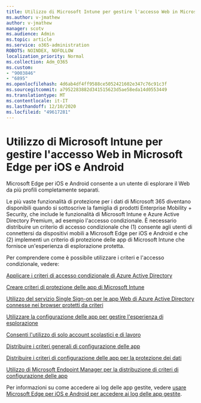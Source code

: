 ```yaml
---
title: Utilizzo di Microsoft Intune per gestire l'accesso Web in Microsoft Edge per iOS e Android
ms.author: v-jmathew
author: v-jmathew
manager: scotv
ms.audience: Admin
ms.topic: article
ms.service: o365-administration
ROBOTS: NOINDEX, NOFOLLOW
localization_priority: Normal
ms.collection: Adm_O365
ms.custom:
- "9003846"
- "6895"
ms.openlocfilehash: 4d6ab4df4ff9588ce5052421602e347c76c91c3f
ms.sourcegitcommit: a7952283882d341515623d5ae58eda14d0553449
ms.translationtype: MT
ms.contentlocale: it-IT
ms.lasthandoff: 12/10/2020
ms.locfileid: "49617281"
---
```

# <a name="use-microsoft-intune-to-manage-web-access-in-microsoft-edge-for-ios-and-android"></a>Utilizzo di Microsoft Intune per gestire l'accesso Web in Microsoft Edge per iOS e Android

Microsoft Edge per iOS e Android consente a un utente di esplorare il Web da più profili completamente separati.

Le più vaste funzionalità di protezione per i dati di Microsoft 365 diventano disponibili quando si sottoscrive la famiglia di prodotti Enterprise Mobility + Security, che include le funzionalità di Microsoft Intune e Azure Active Directory Premium, ad esempio l'accesso condizionale. È necessario distribuire un criterio di accesso condizionale che (1) consente agli utenti di connettersi da dispositivi mobili a Microsoft Edge per iOS e Android e che (2) implementi un criterio di protezione delle app di Microsoft Intune che fornisce un'esperienza di esplorazione protetta.

Per comprendere come è possibile utilizzare i criteri e l'accesso condizionale, vedere:

[Applicare i criteri di accesso condizionale di Azure Active Directory](https://go.microsoft.com/fwlink/?linkid=2132481)

[Creare criteri di protezione delle app di Microsoft Intune](https://go.microsoft.com/fwlink/?linkid=2132651)

[Utilizzo del servizio Single Sign-on per le app Web di Azure Active Directory connesse nei browser protetti da criteri](https://go.microsoft.com/fwlink/?linkid=2132482)

[Utilizzare la configurazione delle app per gestire l'esperienza di esplorazione](https://go.microsoft.com/fwlink/?linkid=2132483)

[Consenti l'utilizzo di solo account scolastici e di lavoro](https://go.microsoft.com/fwlink/?linkid=2132652)

[Distribuire i criteri generali di configurazione delle app](https://go.microsoft.com/fwlink/?linkid=2132653)

[Distribuire i criteri di configurazione delle app per la protezione dei dati](https://go.microsoft.com/fwlink/?linkid=2132654)

[Utilizzo di Microsoft Endpoint Manager per la distribuzione di criteri di configurazione delle app](https://go.microsoft.com/fwlink/?linkid=2132707)

Per informazioni su come accedere ai log delle app gestite, vedere [usare Microsoft Edge per iOS e Android per accedere ai log delle app gestite](https://go.microsoft.com/fwlink/?linkid=2132578).
